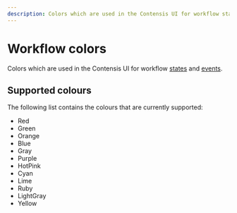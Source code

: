 ```yaml
---
description: Colors which are used in the Contensis UI for workflow states and events.
---
```

# Workflow colors

Colors which are used in the Contensis UI for workflow [states](state) and [events](event).

## Supported colours

The following list contains the colours that are currently supported:

- Red
- Green
- Orange
- Blue
- Gray
- Purple
- HotPink
- Cyan
- Lime
- Ruby
- LightGray
- Yellow
